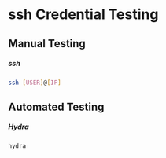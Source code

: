 # ssh Credential Testing

## Manual Testing

##### ssh
```bash
ssh [USER]@[IP]
```

## Automated Testing

##### Hydra
```bash
hydra
```